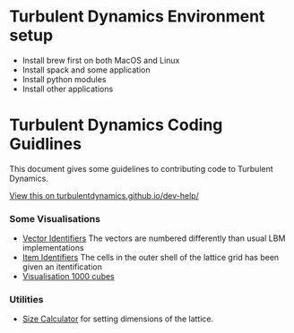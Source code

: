 # Turbulent Dynamics Environment setup


* Install brew first on both MacOS and Linux
* Install spack and some application
* Install python modules
* Install other applications


# Turbulent Dynamics Coding Guidlines
This document gives some guidelines to contributing code to Turbulent Dynamics.

[View this on turbulentdynamics.github.io/dev-help/](https://turbulentdynamics.github.io/dev-help/)

### Some Visualisations
 * [Vector Identifiers](https://turbulentdynamics.github.io/dev-help/graphics/arrows.html) The vectors are numbered differently than usual LBM implementations
 * [Item Identifiers](https://turbulentdynamics.github.io/dev-help/graphics/cube.html) The cells in the outer shell of the lattice grid has been given an itentification
 * [Visualisation 1000 cubes](https://turbulentdynamics.github.io/dev-help/graphics/1000.html) 


### Utilities 
 * [Size Calculator](https://turbulentdynamics.github.io/dev-help/tools/calc-sizes.html) for setting dimensions of the lattice.

